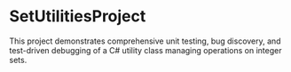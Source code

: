 # SetUtilitiesProject
This project demonstrates comprehensive unit testing, bug discovery, and test-driven debugging of a C# utility class managing operations on integer sets. 
